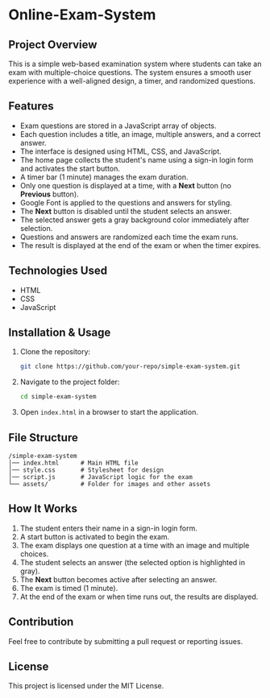 # Online-Exam-System

## Project Overview
This is a simple web-based examination system where students can take an exam with multiple-choice questions. The system ensures a smooth user experience with a well-aligned design, a timer, and randomized questions.

## Features
- Exam questions are stored in a JavaScript array of objects.
- Each question includes a title, an image, multiple answers, and a correct answer.
- The interface is designed using HTML, CSS, and JavaScript.
- The home page collects the student's name using a sign-in login form and activates the start button.
- A timer bar (1 minute) manages the exam duration.
- Only one question is displayed at a time, with a **Next** button (no **Previous** button).
- Google Font is applied to the questions and answers for styling.
- The **Next** button is disabled until the student selects an answer.
- The selected answer gets a gray background color immediately after selection.
- Questions and answers are randomized each time the exam runs.
- The result is displayed at the end of the exam or when the timer expires.

## Technologies Used
- HTML
- CSS
- JavaScript

## Installation & Usage
1. Clone the repository:
   ```sh
   git clone https://github.com/your-repo/simple-exam-system.git
   ```
2. Navigate to the project folder:
   ```sh
   cd simple-exam-system
   ```
3. Open `index.html` in a browser to start the application.

## File Structure
```
/simple-exam-system
│── index.html      # Main HTML file
│── style.css       # Stylesheet for design
│── script.js       # JavaScript logic for the exam
└── assets/         # Folder for images and other assets
```

## How It Works
1. The student enters their name in a sign-in login form.
2. A start button is activated to begin the exam.
3. The exam displays one question at a time with an image and multiple choices.
4. The student selects an answer (the selected option is highlighted in gray).
5. The **Next** button becomes active after selecting an answer.
6. The exam is timed (1 minute).
7. At the end of the exam or when time runs out, the results are displayed.

## Contribution
Feel free to contribute by submitting a pull request or reporting issues.

## License
This project is licensed under the MIT License.


